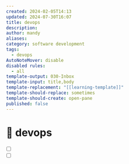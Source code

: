 ```yaml
---
created: 2024-02-05T14:13
updated: 2024-07-30T16:07
title: devops
description: 
author: mandy
aliases: 
category: software development
tags:
  - devops
AutoNoteMover: disable
disabled rules:
  - all
template-output: 030-Inbox
template-input: title,body
template-replacement: "[[learning-template]]"
template-should-replace: sometimes
template-should-create: open-pane
published: false
---
```

# 🚀 devops

- [ ] []()
- [ ] []()

## 